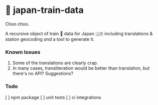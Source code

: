 # 🚉 japan-train-data

Choo choo.

A recursive object of train 🚂  data for Japan 🇯🇵 including translations & station geocoding _and_ a tool to generate it.


### Known Issues

1. Some of the translations are clearly crap.
1. In many cases, transliteration would be better than translation, but there's no API? Suggestions?

### Todo

[ ] npm package
[ ] unit tests
[ ] ci integrations
